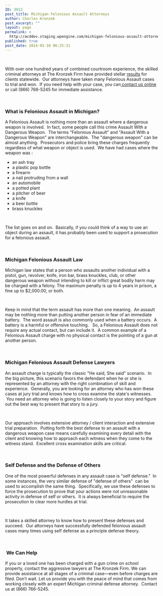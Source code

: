 ```yaml
---
ID: 3912
post_title: Michigan Felonious Assault Attorneys
author: Charles Kronzek
post_excerpt: ""
layout: page
permalink: >
  http://acddev.staging.wpengine.com/michigan-felonious-assault-attorneys-defense-lawyers.html
published: true
post_date: 2014-05-10 06:25:31
---
```

&nbsp;

With over one hundred years of combined courtroom experience, the skilled criminal attorneys at The Kronzek Firm have provided stellar <a title="Results" href="http://acddev.staging.wpengine.com/proven-results.html">results</a> for clients statewide.  Our attorneys have taken many Felonious Assault cases to trial and won.  If you need help with your case, you can<a title="Contact us online" href="http://acddev.staging.wpengine.com/contact-us"> contact us online</a> or call (866) 766-5245 for immediate assistance.

&nbsp;
<h3>What is Felonious Assault in Michigan?</h3>
A Felonious Assault is nothing more than an assault where a dangerous weapon is involved.  In fact, some people call this crime Assault With a Dangerous Weapon.  The terms "Felonious Assault" and "Assault With a Dangerous Weapon" are interchangeable.  The "dangerous weapon" can be almost anything.  Prosecutors and police bring these charges frequently regardless of what weapon or object is used.  We have had cases where the weapon was :
<ul>
 	<li>an ash tray</li>
 	<li>a plastic pop bottle</li>
 	<li>a firearm</li>
 	<li>a nail protruding from a wall</li>
 	<li>an automobile</li>
 	<li>a potted plant</li>
 	<li>a pitcher of beer</li>
 	<li>a knife</li>
 	<li>a beer bottle</li>
 	<li>brass knuckles</li>
</ul>
&nbsp;

The list goes on and on.  Basically, if you could think of a way to use an object during an assault, it has probably been used to support a prosecution for a felonious assault.

&nbsp;
<h3>Michigan Felonious Assault Law</h3>
Michigan law states that a person who assaults another individual with a pistol, gun, revolver, knife, iron bar, brass knuckles, club, or other dangerous weapon without intending to kill or inflict great bodily harm may be charged with a felony. The maximum penalty is up to 4 years in prison, a fine up to $2,000.00, or both.

&nbsp;

Keep in mind that the term assault has more than one meaning.  An assault may be nothing more than putting another person in fear of an immediate battery.  The word assault is also commonly used when a battery occurs.  A battery is a harmful or offensive touching.   So, a Felonious Assault does not require any actual contact, but can include it.  A common example of a Felonious Assault charge with no physical contact is the pointing of a gun at another person.

&nbsp;
<h3>Michigan Felonious Assault Defense Lawyers</h3>
An assault charge is typically the classic "He said, She said" scenario.  In the big picture, this scenario favors the defendant when he or she is represented by an attorney with the right combination of skill and experience.  Generally, you are looking for an attorney who has won these cases at jury trial and knows how to cross examine the state's witnesses.  You need an attorney who is going to listen closely to your story and figure out the best way to present that story to a jury.

&nbsp;

Our approach involves extensive attorney / client interaction and extensive trial preparation.  Putting forth the best defense to an assault with a dangerous weapon case means carefully examining every detail with the client and knowing how to approach each witness when they come to the witness stand.  Excellent cross examination skills are critical.

&nbsp;
<h3>Self Defense and the Defense of Others</h3>
One of the most powerful defenses in any assault case is "self defense."  In some instances, the very similar defense of "defense of others"  can be used to accomplish the same thing.  Specifically, we use these defenses to force the prosecution to prove that your actions were not unreasonable activity in defense of self or others.  It is always beneficial to require the prosecution to clear more hurdles at trial.

&nbsp;

It takes a skilled attorney to know how to present these defenses and succeed.  Our attorneys have successfully defended felonious assault cases many times using self defense as a principle defense theory.

&nbsp;
<h3> <strong>We Can Help</strong></h3>
If you or a loved one has been charged with a gun crime on school property, contact the aggressive lawyers at The Kronzek Firm. We can provide assistance at all stages of a criminal case—even before charges are filed. Don’t wait. Let us provide you with the peace of mind that comes from working closely with an expert Michigan criminal defense attorney.  Contact us at (866) 766-5245.